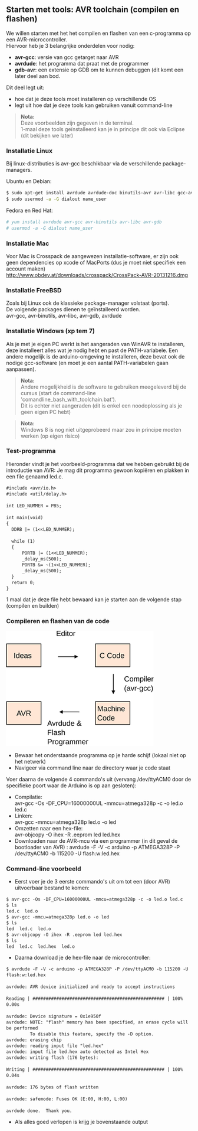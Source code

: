 ## Starten met tools: AVR toolchain (compilen en flashen)

We willen starten met het het compilen en flashen van een c-programma op een AVR-microcontroller.  
Hiervoor heb je 3 belangrijke onderdelen voor nodig:

* **avr-gcc**: versie van gcc getarget naar AVR
* **avrdude**: het programma dat praat met de programmer
* **gdb-avr**: een extensie op GDB om te kunnen debuggen (dit komt een later deel aan bod.

Dit deel legt uit:

* hoe dat je deze tools moet installeren op verschillende OS
* legt uit hoe dat je deze tools kan gebruiken vanuit command-line

> **Nota:**  
> Deze voorbeelden zijn gegeven in de terminal.  
> 1-maal deze tools geïnstalleerd kan je in principe dit ook via Eclipse  
> (dit bekijken we later)


### Installatie Linux

Bij linux-distributies is avr-gcc beschikbaar via de verschillende package-managers.

Ubuntu en Debian:   

```bash
$ sudo apt-get install avrdude avrdude-doc binutils-avr avr-libc gcc-avr gdb-avr
$ sudo usermod -a -G dialout name_user
```

Fedora en Red Hat:  
```bash
# yum install avrdude avr-gcc avr-binutils avr-libc avr-gdb
# usermod -a -G dialout name_user
```

### Installatie Mac

Voor Mac is Crosspack de aangewezen installatie-software, er zijn ook geen dependencies op xcode of MacPorts (dus je moet niet specifiek een account maken)  
http://www.obdev.at/downloads/crosspack/CrossPack-AVR-20131216.dmg

### Installatie FreeBSD

Zoals bij Linux ook de klassieke package-manager volstaat (ports).  
De volgende packages dienen te geïnstalleerd worden.  
avr-gcc, avr-binutils, avr-libc, avr-gdb, avrdude

### Installatie Windows (xp tem 7)  

Als je met je eigen PC werkt is het aangeraden van WinAVR te installeren, deze installeert alles wat je nodig hebt en past de PATH-variabele.
Een andere mogelijk is de arduino-omgeving te installeren, deze bevat ook de nodige gcc-software (en moet je een aantal PATH-variabelen gaan aanpassen).  

> **Nota:**  
> Andere mogelijkheid is de software te gebruiken meegeleverd bij de cursus (start de command-line 'comandline_bash_with_toolchain.bat').  
> Dit is echter niet aangeraden (dit is enkel een noodoplossing als je geen eigen PC hebt)

> **Nota:**  
> Windows 8 is nog niet uitgeprobeerd maar zou in principe moeten werken (op eigen risico)

### Test-programma

Hieronder vindt je het voorbeeld-programma dat we hebben gebruikt bij de introductie van AVR:
Je mag dit programma gewoon kopiëren en plakken in een file genaamd led.c.

``` {.c}
#include <avr/io.h>
#include <util/delay.h>

int LED_NUMMER = PB5;

int main(void)
{
  DDRB |= (1<<LED_NUMMER);

  while (1)
  {
      PORTB |= (1<<LED_NUMMER);
      _delay_ms(500);
      PORTB &= ~(1<<LED_NUMMER);
      _delay_ms(500);
  }
  return 0;
}

```

1 maal dat je deze file hebt bewaard kan je starten aan de volgende stap (compilen en builden)

### Compileren en flashen van de code

![](../../pictures/toolchain_for_avr_s.png)

* Bewaar het onderstaande programma op je harde schijf (lokaal niet op het netwerk)
* Navigeer via command line naar de directory waar je code staat

Voer daarna de volgende 4 commando's uit (vervang /dev/ttyACM0 door de specifieke poort waar de Arduino is op aan gesloten):

* Compilatie:  
  avr-gcc -Os -DF_CPU=16000000UL -mmcu=atmega328p -c -o led.o led.c
* Linken:  
  avr-gcc -mmcu=atmega328p led.o -o led
* Omzetten naar een hex-file:  
  avr-objcopy -O ihex -R .eeprom led led.hex
* Downloaden naar de AVR-mcu via een programmer (in dit geval de bootloader van AVR) :
  avrdude -F -V -c arduino -p ATMEGA328P -P /dev/ttyACM0 -b 115200 -U flash:w:led.hex

### Command-line voorbeeld

* Eerst voer je de 3 eerste commando's uit om tot een (door AVR) uitvoerbaar bestand te komen:

```
$ avr-gcc -Os -DF_CPU=16000000UL -mmcu=atmega328p -c -o led.o led.c
$ ls
led.c  led.o
$ avr-gcc -mmcu=atmega328p led.o -o led
$ ls
led  led.c  led.o
$ avr-objcopy -O ihex -R .eeprom led led.hex
$ ls
led  led.c  led.hex  led.o
```

* Daarna download je de hex-file naar de microcontroller:

```
$ avrdude -F -V -c arduino -p ATMEGA328P -P /dev/ttyACM0 -b 115200 -U flash:w:led.hex

avrdude: AVR device initialized and ready to accept instructions

Reading | ################################################## | 100% 0.00s

avrdude: Device signature = 0x1e950f
avrdude: NOTE: "flash" memory has been specified, an erase cycle will be performed
         To disable this feature, specify the -D option.
avrdude: erasing chip
avrdude: reading input file "led.hex"
avrdude: input file led.hex auto detected as Intel Hex
avrdude: writing flash (176 bytes):

Writing | ################################################## | 100% 0.04s

avrdude: 176 bytes of flash written

avrdude: safemode: Fuses OK (E:00, H:00, L:00)

avrdude done.  Thank you.

```

* Als alles goed verlopen is krijg je bovenstaande output
